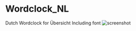 # Wordclock_NL
Dutch Wordclock for Übersicht
Including font
![screenshot](https://user-images.githubusercontent.com/42773309/57180040-cfa5d180-6e84-11e9-923b-db81365e352a.png)
